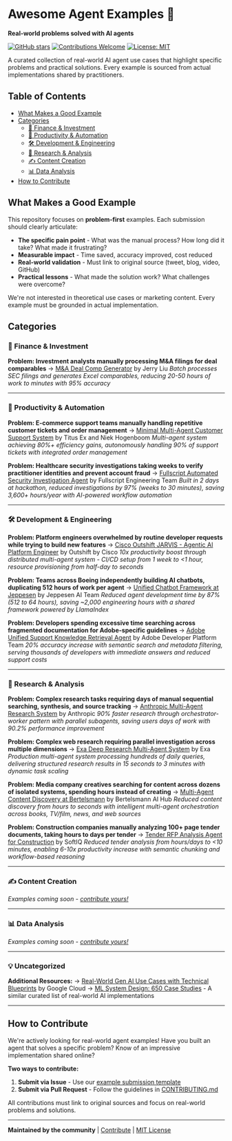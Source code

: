 # Awesome Agent Examples 🤖

**Real-world problems solved with AI agents**

[![GitHub stars](https://img.shields.io/github/stars/laneparton/awesome-agents?style=social)](https://github.com/laneparton/awesome-agents/stargazers)
[![Contributions Welcome](https://img.shields.io/badge/contributions-welcome-brightgreen.svg)](CONTRIBUTING.md)
[![License: MIT](https://img.shields.io/badge/License-MIT-yellow.svg)](LICENSE)

A curated collection of real-world AI agent use cases that highlight specific problems and practical solutions. Every example is sourced from actual implementations shared by practitioners.

## Table of Contents

- [What Makes a Good Example](#what-makes-a-good-example)
- [Categories](#categories)
  - [💼 Finance & Investment](#-finance--investment)
  - [📧 Productivity & Automation](#-productivity--automation)
  - [🛠️ Development & Engineering](#️-development--engineering)
  - [🔬 Research & Analysis](#-research--analysis)
  - [✍️ Content Creation](#️-content-creation)
  - [📊 Data Analysis](#-data-analysis)
- [How to Contribute](#how-to-contribute)

## What Makes a Good Example

This repository focuses on **problem-first** examples. Each submission should clearly articulate:

- **The specific pain point** - What was the manual process? How long did it take? What made it frustrating?
- **Measurable impact** - Time saved, accuracy improved, cost reduced
- **Real-world validation** - Must link to original source (tweet, blog, video, GitHub)
- **Practical lessons** - What made the solution work? What challenges were overcome?

We're not interested in theoretical use cases or marketing content. Every example must be grounded in actual implementation.

## Categories

### 💼 Finance & Investment

**Problem: Investment analysts manually processing M&A filings for deal comparables**
→ [M&A Deal Comp Generator](examples/finance/m-and-a-deal-comp.md) by Jerry Liu
*Batch processes SEC filings and generates Excel comparables, reducing 20-50 hours of work to minutes with 95% accuracy*

---

### 📧 Productivity & Automation

**Problem: E-commerce support teams manually handling repetitive customer tickets and order management**
→ [Minimal Multi-Agent Customer Support System](examples/productivity/minimal-multi-agent-customer-support.md) by Titus Ex and Niek Hogenboom
*Multi-agent system achieving 80%+ efficiency gains, autonomously handling 90% of support tickets with integrated order management*

**Problem: Healthcare security investigations taking weeks to verify practitioner identities and prevent account fraud**
→ [Fullscript Automated Security Investigation Agent](examples/productivity/fullscript-security-investigation-agent.md) by Fullscript Engineering Team
*Built in 2 days at hackathon, reduced investigations by 97% (weeks to 30 minutes), saving 3,600+ hours/year with AI-powered workflow automation*

---

### 🛠️ Development & Engineering

**Problem: Platform engineers overwhelmed by routine developer requests while trying to build new features**
→ [Cisco Outshift JARVIS - Agentic AI Platform Engineer](examples/development/cisco-outshift-jarvis-platform-engineer.md) by Outshift by Cisco
*10x productivity boost through distributed multi-agent system - CI/CD setup from 1 week to <1 hour, resource provisioning from half-day to seconds*

**Problem: Teams across Boeing independently building AI chatbots, duplicating 512 hours of work per agent**
→ [Unified Chatbot Framework at Jeppesen](examples/development/jeppesen-unified-chatbot-framework.md) by Jeppesen AI Team
*Reduced agent development time by 87% (512 to 64 hours), saving ~2,000 engineering hours with a shared framework powered by LlamaIndex*

**Problem: Developers spending excessive time searching across fragmented documentation for Adobe-specific guidelines**
→ [Adobe Unified Support Knowledge Retrieval Agent](examples/development/adobe-unified-support-retrieval-agent.md) by Adobe Developer Platform Team
*20% accuracy increase with semantic search and metadata filtering, serving thousands of developers with immediate answers and reduced support costs*

---

### 🔬 Research & Analysis

**Problem: Complex research tasks requiring days of manual sequential searching, synthesis, and source tracking**
→ [Anthropic Multi-Agent Research System](examples/research/anthropic-multi-agent-research-system.md) by Anthropic
*90% faster research through orchestrator-worker pattern with parallel subagents, saving users days of work with 90.2% performance improvement*

**Problem: Complex web research requiring parallel investigation across multiple dimensions**
→ [Exa Deep Research Multi-Agent System](examples/research/exa-deep-research-agent.md) by Exa
*Production multi-agent system processing hundreds of daily queries, delivering structured research results in 15 seconds to 3 minutes with dynamic task scaling*

**Problem: Media company creatives searching for content across dozens of isolated systems, spending hours instead of creating**
→ [Multi-Agent Content Discovery at Bertelsmann](examples/research/bertelsmann-content-search.md) by Bertelsmann AI Hub
*Reduced content discovery from hours to seconds with intelligent multi-agent orchestration across books, TV/film, news, and web sources*

**Problem: Construction companies manually analyzing 100+ page tender documents, taking hours to days per tender**
→ [Tender RFP Analysis Agent for Construction](examples/research/softiq-tender-rfp-agent.md) by SoftIQ
*Reduced tender analysis from hours/days to <10 minutes, enabling 6-10x productivity increase with semantic chunking and workflow-based reasoning*

---

### ✍️ Content Creation

*Examples coming soon - [contribute yours!](CONTRIBUTING.md)*

---

### 📊 Data Analysis

*Examples coming soon - [contribute yours!](CONTRIBUTING.md)*

---

### 💡 Uncategorized

**Additional Resources:**
→ [Real-World Gen AI Use Cases with Technical Blueprints](https://cloud.google.com/blog/products/ai-machine-learning/real-world-gen-ai-use-cases-with-technical-blueprints) by Google Cloud
→ [ML System Design: 650 Case Studies](https://www.evidentlyai.com/ml-system-design) - A similar curated list of real-world AI implementations

---

## How to Contribute

We're actively looking for real-world agent examples! Have you built an agent that solves a specific problem? Know of an impressive implementation shared online?

**Two ways to contribute:**

1. **Submit via Issue** - Use our [example submission template](.github/ISSUE_TEMPLATE/example-submission.md)
2. **Submit via Pull Request** - Follow the guidelines in [CONTRIBUTING.md](CONTRIBUTING.md)

All contributions must link to original sources and focus on real-world problems and solutions.

---

**Maintained by the community** | [Contribute](CONTRIBUTING.md) | [MIT License](LICENSE)
